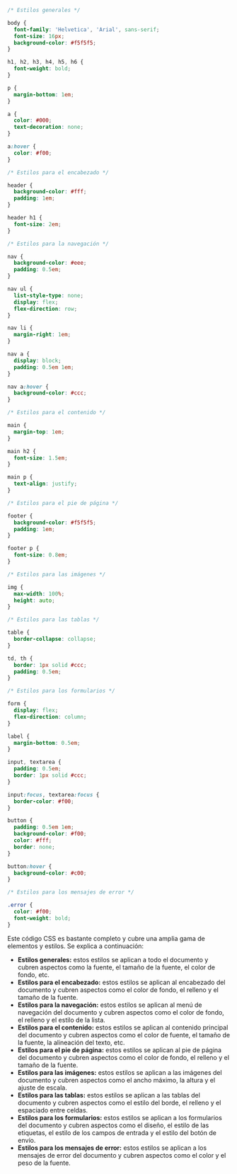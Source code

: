 ```css
/* Estilos generales */

body {
  font-family: 'Helvetica', 'Arial', sans-serif;
  font-size: 16px;
  background-color: #f5f5f5;
}

h1, h2, h3, h4, h5, h6 {
  font-weight: bold;
}

p {
  margin-bottom: 1em;
}

a {
  color: #000;
  text-decoration: none;
}

a:hover {
  color: #f00;
}

/* Estilos para el encabezado */

header {
  background-color: #fff;
  padding: 1em;
}

header h1 {
  font-size: 2em;
}

/* Estilos para la navegación */

nav {
  background-color: #eee;
  padding: 0.5em;
}

nav ul {
  list-style-type: none;
  display: flex;
  flex-direction: row;
}

nav li {
  margin-right: 1em;
}

nav a {
  display: block;
  padding: 0.5em 1em;
}

nav a:hover {
  background-color: #ccc;
}

/* Estilos para el contenido */

main {
  margin-top: 1em;
}

main h2 {
  font-size: 1.5em;
}

main p {
  text-align: justify;
}

/* Estilos para el pie de página */

footer {
  background-color: #f5f5f5;
  padding: 1em;
}

footer p {
  font-size: 0.8em;
}

/* Estilos para las imágenes */

img {
  max-width: 100%;
  height: auto;
}

/* Estilos para las tablas */

table {
  border-collapse: collapse;
}

td, th {
  border: 1px solid #ccc;
  padding: 0.5em;
}

/* Estilos para los formularios */

form {
  display: flex;
  flex-direction: column;
}

label {
  margin-bottom: 0.5em;
}

input, textarea {
  padding: 0.5em;
  border: 1px solid #ccc;
}

input:focus, textarea:focus {
  border-color: #f00;
}

button {
  padding: 0.5em 1em;
  background-color: #f00;
  color: #fff;
  border: none;
}

button:hover {
  background-color: #c00;
}

/* Estilos para los mensajes de error */

.error {
  color: #f00;
  font-weight: bold;
}
```

Este código CSS es bastante completo y cubre una amplia gama de elementos y estilos. Se explica a continuación:

* **Estilos generales:** estos estilos se aplican a todo el documento y cubren aspectos como la fuente, el tamaño de la fuente, el color de fondo, etc.
* **Estilos para el encabezado:** estos estilos se aplican al encabezado del documento y cubren aspectos como el color de fondo, el relleno y el tamaño de la fuente.
* **Estilos para la navegación:** estos estilos se aplican al menú de navegación del documento y cubren aspectos como el color de fondo, el relleno y el estilo de la lista.
* **Estilos para el contenido:** estos estilos se aplican al contenido principal del documento y cubren aspectos como el color de fuente, el tamaño de la fuente, la alineación del texto, etc.
* **Estilos para el pie de página:** estos estilos se aplican al pie de página del documento y cubren aspectos como el color de fondo, el relleno y el tamaño de la fuente.
* **Estilos para las imágenes:** estos estilos se aplican a las imágenes del documento y cubren aspectos como el ancho máximo, la altura y el ajuste de escala.
* **Estilos para las tablas:** estos estilos se aplican a las tablas del documento y cubren aspectos como el estilo del borde, el relleno y el espaciado entre celdas.
* **Estilos para los formularios:** estos estilos se aplican a los formularios del documento y cubren aspectos como el diseño, el estilo de las etiquetas, el estilo de los campos de entrada y el estilo del botón de envío.
* **Estilos para los mensajes de error:** estos estilos se aplican a los mensajes de error del documento y cubren aspectos como el color y el peso de la fuente.